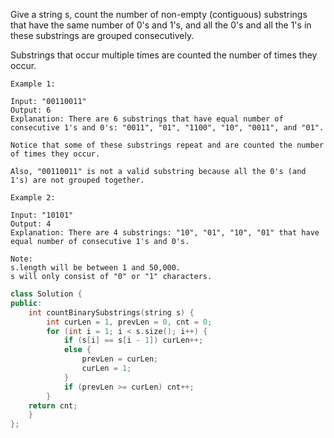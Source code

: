 Give a string s, count the number of non-empty (contiguous) substrings that have the same number of 0's and 1's, and all the 0's and all the 1's in these substrings are grouped consecutively.

Substrings that occur multiple times are counted the number of times they occur.
```
Example 1:

Input: "00110011"
Output: 6
Explanation: There are 6 substrings that have equal number of consecutive 1's and 0's: "0011", "01", "1100", "10", "0011", and "01".

Notice that some of these substrings repeat and are counted the number of times they occur.

Also, "00110011" is not a valid substring because all the 0's (and 1's) are not grouped together.

Example 2:

Input: "10101"
Output: 4
Explanation: There are 4 substrings: "10", "01", "10", "01" that have equal number of consecutive 1's and 0's.

Note:
s.length will be between 1 and 50,000.
s will only consist of "0" or "1" characters.
```
```c++
class Solution {
public:
    int countBinarySubstrings(string s) {
        int curLen = 1, prevLen = 0, cnt = 0;
        for (int i = 1; i < s.size(); i++) {
            if (s[i] == s[i - 1]) curLen++;
            else {
                prevLen = curLen;
                curLen = 1;
            }
            if (prevLen >= curLen) cnt++;
        }
    return cnt;    
    }
};
```